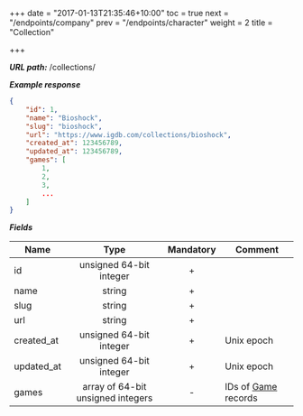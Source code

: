 +++
date = "2017-01-13T21:35:46+10:00"
toc = true
next = "/endpoints/company"
prev = "/endpoints/character"
weight = 2
title = "Collection"

+++

***URL path:*** /collections/

***Example response***

```json
{
    "id": 1,
    "name": "Bioshock",
    "slug": "bioshock",
    "url": "https://www.igdb.com/collections/bioshock",
    "created_at": 123456789,
    "updated_at": 123456789,
    "games": [
        1,
        2,
        3,
        ...
    ]
}
```

***Fields***

| Name       | Type                              | Mandatory | Comment |
| ---------- |:---------------------------------:|:---------:| ------- |
| id         | unsigned 64-bit integer           |     +     ||
| name       | string                            |     +     ||
| slug       | string                            |     +     ||
| url        | string                            |     +     ||
| created_at | unsigned 64-bit integer           |     +     | Unix epoch |
| updated_at | unsigned 64-bit integer           |     +     | Unix epoch |
| games      | array of 64-bit unsigned integers |     -     | IDs of [Game](../game) records |
